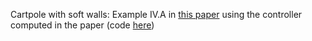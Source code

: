 Cartpole with soft walls: Example IV.A in [this paper](https://arxiv.org/abs/1909.11221) using the controller computed in the paper (code [here](https://github.com/AlpAydinoglu/cdesign/tree/master/ICRA2020/controller_design/cartpole))